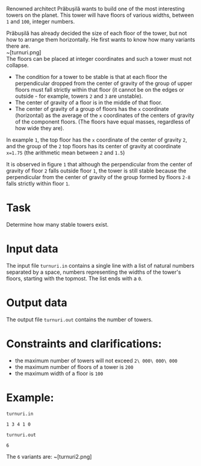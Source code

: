Renowned architect Prăbușilă wants to build one of the most interesting towers on the planet. This tower will have floors of various widths, between `1` and `100`, integer numbers.

Prăbușilă has already decided the size of each floor of the tower, but not how to arrange them horizontally. He first wants to know how many variants there are.  
~[turnuri.png]  
The floors can be placed at integer coordinates and such a tower must not collapse.
* The condition for a tower to be stable is that at each floor the perpendicular dropped from the center of gravity of the group of upper floors must fall strictly within that floor (it cannot be on the edges or outside - for example, towers `2` and `3` are unstable).
* The center of gravity of a floor is in the middle of that floor.
* The center of gravity of a group of floors has the `x` coordinate (horizontal) as the average of the `x` coordinates of the centers of gravity of the component floors. (The floors have equal masses, regardless of how wide they are).

In example `1`, the top floor has the `x` coordinate of the center of gravity `2`, and the group of the `2` top floors has its center of gravity at coordinate `x=1.75` (the arithmetic mean between `2` and `1.5`)

It is observed in figure `1` that although the perpendicular from the center of gravity of floor `2` falls outside floor `1`, the tower is still stable because the perpendicular from the center of gravity of the group formed by floors `2-8` falls strictly within floor `1`.

# Task
Determine how many stable towers exist.

# Input data
The input file `turnuri.in` contains a single line with a list of natural numbers separated by a space, numbers representing the widths of the tower's floors, starting with the topmost. The list ends with a `0`.

# Output data
The output file `turnuri.out` contains the number of towers.

# Constraints and clarifications:
- the maximum number of towers will not exceed `2\ 000\ 000\ 000`
- the maximum number of floors of a tower is `200`
- the maximum width of a floor is `100`

# Example:

`turnuri.in`
```
1 3 4 1 0
```

`turnuri.out`
```
6
```

The `6` variants are:
~[turnuri2.png]
